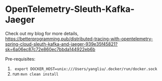 # OpenTelemetry-Sleuth-Kafka-Jaeger

Check out my blog for more details, https://betterprogramming.pub/distributed-tracing-with-opentelemetry-spring-cloud-sleuth-kafka-and-jaeger-939e35f45821?sk=6a06ec87c72e860ec7bbda144922eb6b

Pre-requisites:
1. ` export DOCKER_HOST=unix:///Users/yangliu/.docker/run/docker.sock`
2. run `mvn clean install`

